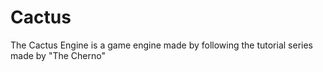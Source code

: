 # Cactus

The Cactus Engine is a game engine made by following the tutorial series made by "The Cherno"